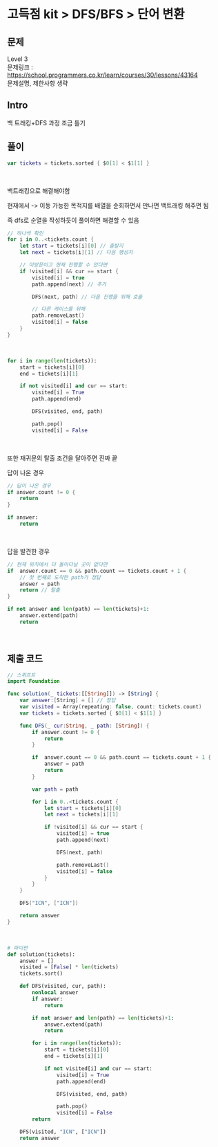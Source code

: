# 고득점 kit > DFS/BFS > 단어 변환

## 문제

Level 3
<br/>
문제링크 : https://school.programmers.co.kr/learn/courses/30/lessons/43164
<br/>
문제설명, 제한사항 생략
<br/>

## Intro

백 트래킹+DFS 과정 조금 틀기
<br/>

## 풀이

```swift
var tickets = tickets.sorted { $0[1] < $1[1] }
```

<br/>

백트래킹으로 해결해야함
<br/>

현재에서 -> 이동 가능한 목적지를 배열을 순회하면서 만나면 백트래킹 해주면 됨
<br/>

즉 dfs로 순열을 작성하듯이 풀이하면 해결할 수 있음
<br/>

```swift
// 하나씩 확인
for i in 0..<tickets.count {
    let start = tickets[i][0] // 출발지
    let next = tickets[i][1] // 다음 행성지

    // 미방문이고 현재 진행할 수 있다면
    if !visited[i] && cur == start {
        visited[i] = true
        path.append(next) // 추가

        DFS(next, path) // 다음 진행을 위해 호출

        // 다른 케이스를 위해
        path.removeLast()
        visited[i] = false
    }
}
```

<br/>

```python
for i in range(len(tickets)):
    start = tickets[i][0]
    end = tickets[i][1]

    if not visited[i] and cur == start:
        visited[i] = True
        path.append(end)

        DFS(visited, end, path)

        path.pop()
        visited[i] = False
```

<br/>

또한 재귀문의 탈출 조건을 달아주면 진짜 끝
<br/>

답이 나온 경우
<br/>

```swift
// 답이 나온 경우
if answer.count != 0 {
    return
}
```

```python
if answer:
    return
```

<br/>

답을 발견한 경우

```swift
// 현재 위치에서 더 돌아다닐 곳이 없다면
if  answer.count == 0 && path.count == tickets.count + 1 {
    // 첫 번째로 도착한 path가 정답
    answer = path
    return // 탈출
}
```

```python
if not answer and len(path) == len(tickets)+1:
    answer.extend(path)
    return
```

<br/>

## 제출 코드

```swift
// 스위프트
import Foundation

func solution(_ tickets:[[String]]) -> [String] {
    var answer:[String] = [] // 정답
    var visited = Array(repeating: false, count: tickets.count)
    var tickets = tickets.sorted { $0[1] < $1[1] }

    func DFS(_ cur:String, _ path: [String]) {
        if answer.count != 0 {
            return
        }

        if  answer.count == 0 && path.count == tickets.count + 1 {
            answer = path
            return
        }

        var path = path

        for i in 0..<tickets.count {
            let start = tickets[i][0]
            let next = tickets[i][1]

            if !visited[i] && cur == start {
                visited[i] = true
                path.append(next)

                DFS(next, path)

                path.removeLast()
                visited[i] = false
            }
        }
    }

    DFS("ICN", ["ICN"])

    return answer
}
```

<br/>

```python
# 파이썬
def solution(tickets):
    answer = []
    visited = [False] * len(tickets)
    tickets.sort()

    def DFS(visited, cur, path):
        nonlocal answer
        if answer:
            return

        if not answer and len(path) == len(tickets)+1:
            answer.extend(path)
            return

        for i in range(len(tickets)):
            start = tickets[i][0]
            end = tickets[i][1]

            if not visited[i] and cur == start:
                visited[i] = True
                path.append(end)

                DFS(visited, end, path)

                path.pop()
                visited[i] = False
        return

    DFS(visited, "ICN", ["ICN"])
    return answer
```

<br/>

